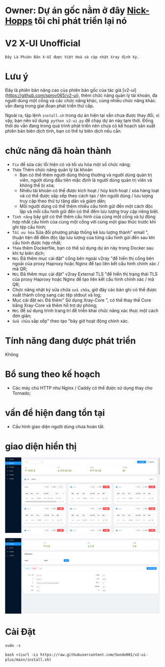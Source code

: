 # Owner: Dự án gốc nằm ở đây [**Nick-Hopps**](https://github.com/Nick-Hopps/v2-ui-plus) tôi chỉ phát triển lại nó

# V2 X-UI Unofficial
```
Đây Là Phiên Bản X-UI được Việt Hoá và cập nhật Xray định kỳ.
```

# Lưu ý

Đây là phiên bản nâng cao của phiên bản gốc của tác giả [v2-ui] (https://github.com/sprov065/v2-ui), thêm chức năng quản lý tài khoản, đa người dùng một cổng và các chức năng khác, cùng nhiều chức năng khác. vẫn đang trong giai đoạn phát triển thứ cấp.

Ngoài ra, tập lệnh `install.sh` trong dự án hiện tại vẫn chưa được thay đổi, vì vậy, bạn nên sử dụng` python v2-ui.py` để chạy dự án này tạm thời. Đồng thời do vẫn đang trong quá trình phát triển nên chưa có kế hoạch sản xuất phiên bản biên dịch tĩnh, bạn có thể tự biên dịch nếu cần.

# chức năng đã hoàn thành

- `Fix` để sửa các lỗi hiện có và tối ưu hóa một số chức năng;
- `Thêm` Thêm chức năng quản lý tài khoản
  - Bạn có thể thêm người dùng thông thường và người dùng quản trị viên, người dùng đầu tiên mặc định là người dùng quản trị viên và không thể bị xóa;
  - Nhiều tài khoản có thể được kích hoạt / hủy kích hoạt / xóa hàng loạt và có thể được sắp xếp theo cách tạo / tên người dùng / lưu lượng truy cập theo thứ tự tăng dần và giảm dần;
  - Mỗi người dùng có thể thêm nhiều cấu hình gửi đến một cách độc lập và mỗi cấu hình gửi đến có thể đếm lưu lượng truy cập riêng biệt.
- `Tính năng` bây giờ có thể thêm cấu hình của cùng một cổng và tự động hợp nhất cấu hình của cùng một cổng với cùng một giao thức trước khi ghi tệp cấu hình;
- `Tối ưu hóa` Sửa đổi phương pháp thống kê lưu lượng thành" email ", thuận tiện để đếm độc lập lưu lượng của từng cấu hình gửi đến sau khi cấu hình được hợp nhất;
- `Thêm` thêm Dockerfile, bạn có thể sử dụng dự án này trong Docker sau khi tự biên dịch;
- `Mới` Đã thêm mục cài đặt" cổng bên ngoài v2ray "để hiển thị cổng bên ngoài của proxy Haproxy hoặc Nginx để tạo liên kết cấu hình chính xác / mã QR;
- `Mới` Đã thêm mục cài đặt" v2ray External TLS "để hiển thị trạng thái TLS của proxy Haproxy hoặc Nginx để tạo liên kết cấu hình chính xác / mã QR;
- Chức năng nhật ký sửa chữa `sửa chữa`, giờ đây các bản ghi có thể được xuất thành công sang các tệp stdout và log;
- Mục cài đặt `mới` Đã thêm" Sử dụng Xray-Core ", có thể thay thế Core bằng Xray-Core và thêm hỗ trợ dự phòng;
- `Mới` để sử dụng trình trang trí để triển khai chức năng xác thực một cách đơn giản;
- `Sửa chữa` sắp xếp" theo tạo "bây giờ hoạt động chính xác.

# Tính năng đang được phát triển

Không

# Bổ sung theo kế hoạch

- Các máy chủ HTTP như Nginx / Caddy có thể được sử dụng thay cho Tornado;

# vấn đề hiện đang tồn tại

- Cấu hình giao diện người dùng chưa hoàn tất.

# giao diện hiển thị

![screenshot_1.png](screenshot_1.png)

![screenshot_2.png](screenshot_2.png)

# Cài Đặt
```
sudo -s
```
```
bash <(curl -Ls https://raw.githubusercontent.com/Sondo001/v2-ui-plus/main/install.sh)
```
